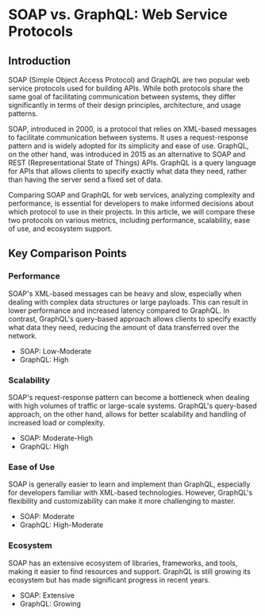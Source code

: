 # SOAP vs. GraphQL: Web Service Protocols
## Introduction

SOAP (Simple Object Access Protocol) and GraphQL are two popular web service protocols used for building APIs. While both protocols share the same goal of facilitating communication between systems, they differ significantly in terms of their design principles, architecture, and usage patterns.

SOAP, introduced in 2000, is a protocol that relies on XML-based messages to facilitate communication between systems. It uses a request-response pattern and is widely adopted for its simplicity and ease of use. GraphQL, on the other hand, was introduced in 2015 as an alternative to SOAP and REST (Representational State of Things) APIs. GraphQL is a query language for APIs that allows clients to specify exactly what data they need, rather than having the server send a fixed set of data.

Comparing SOAP and GraphQL for web services, analyzing complexity and performance, is essential for developers to make informed decisions about which protocol to use in their projects. In this article, we will compare these two protocols on various metrics, including performance, scalability, ease of use, and ecosystem support.

## Key Comparison Points

### Performance

SOAP's XML-based messages can be heavy and slow, especially when dealing with complex data structures or large payloads. This can result in lower performance and increased latency compared to GraphQL. In contrast, GraphQL's query-based approach allows clients to specify exactly what data they need, reducing the amount of data transferred over the network.

* SOAP: Low-Moderate
* GraphQL: High

### Scalability

SOAP's request-response pattern can become a bottleneck when dealing with high volumes of traffic or large-scale systems. GraphQL's query-based approach, on the other hand, allows for better scalability and handling of increased load or complexity.

* SOAP: Moderate-High
* GraphQL: High

### Ease of Use

SOAP is generally easier to learn and implement than GraphQL, especially for developers familiar with XML-based technologies. However, GraphQL's flexibility and customizability can make it more challenging to master.

* SOAP: Moderate
* GraphQL: High-Moderate

### Ecosystem

SOAP has an extensive ecosystem of libraries, frameworks, and tools, making it easier to find resources and support. GraphQL is still growing its ecosystem but has made significant progress in recent years.

* SOAP: Extensive
* GraphQL: Growing